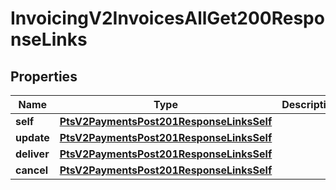 
# InvoicingV2InvoicesAllGet200ResponseLinks

## Properties
Name | Type | Description | Notes
------------ | ------------- | ------------- | -------------
**self** | [**PtsV2PaymentsPost201ResponseLinksSelf**](PtsV2PaymentsPost201ResponseLinksSelf.md) |  |  [optional]
**update** | [**PtsV2PaymentsPost201ResponseLinksSelf**](PtsV2PaymentsPost201ResponseLinksSelf.md) |  |  [optional]
**deliver** | [**PtsV2PaymentsPost201ResponseLinksSelf**](PtsV2PaymentsPost201ResponseLinksSelf.md) |  |  [optional]
**cancel** | [**PtsV2PaymentsPost201ResponseLinksSelf**](PtsV2PaymentsPost201ResponseLinksSelf.md) |  |  [optional]



